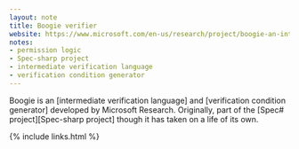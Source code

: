 ```yaml
---
layout: note
title: Boogie verifier
website: https://www.microsoft.com/en-us/research/project/boogie-an-intermediate verification language/
notes:
- permission logic
- Spec-sharp project
- intermediate verification language
- verification condition generator
---
```


Boogie is an [intermediate verification language] and
[verification condition generator]
developed by Microsoft Research.
Originally, part of the [Spec# project][Spec-sharp project] though it has taken
on a life of its own.

{% include links.html %}
